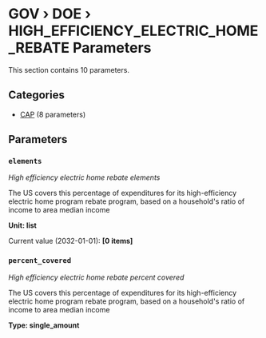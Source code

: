 # GOV › DOE › HIGH_EFFICIENCY_ELECTRIC_HOME_REBATE Parameters

This section contains 10 parameters.

## Categories

- [CAP](cap/index.md) (8 parameters)

## Parameters

### `elements`
*High efficiency electric home rebate elements*

The US covers this percentage of expenditures for its high-efficiency electric home program rebate program, based on a household's ratio of income to area median income

**Unit: list**

Current value (2032-01-01): **[0 items]**


### `percent_covered`
*High efficiency electric home rebate percent covered*

The US covers this percentage of expenditures for its high-efficiency electric home program rebate program, based on a household's ratio of income to area median income

**Type: single_amount**


